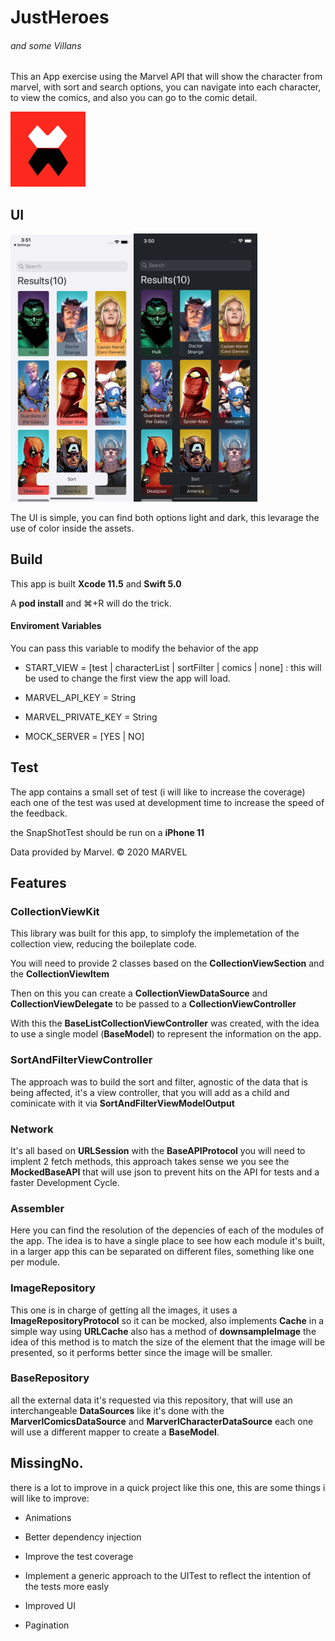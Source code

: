 # JustHeroes

###### and some Villans

This an App exercise using the Marvel API that will show the character from marvel, with sort and search options, you can navigate into each character, to view the comics,  and also you can go to the comic detail.

<img title="" src="./images/logo.png" alt="" data-align="inline">

## UI

<img src="./images/lightHome.png" title="" alt="" width="197"><img title="" src="./images/darkHome.png" alt="" width="198" data-align="inline">

The UI is simple, you can find both options light and dark, this levarage the use of color inside the assets.

## Build

This app is built **Xcode 11.5** and **Swift 5.0**

A **pod install** and ⌘+R will do the trick.

#### Enviroment Variables

You can pass this variable to modify the behavior of the app

- START_VIEW = [test | characterList | sortFilter | comics | none] : this will be used to change the first view the app will load.

- MARVEL_API_KEY = String

- MARVEL_PRIVATE_KEY = String

- MOCK_SERVER = [YES | NO] 

## Test

The app contains a small set of test (i will like to increase the coverage) each one of the test was used at development time to increase the speed of the feedback.

the SnapShotTest should be run on a **iPhone 11**

Data provided by Marvel. © 2020 MARVEL

## Features

### CollectionViewKit

This library was built for this app, to simplofy the implemetation of the collection view, reducing the boileplate code.

You will need to provide 2 classes based on the **CollectionViewSection** and the **CollectionViewItem**

Then on this you can create a **CollectionViewDataSource** and **CollectionViewDelegate** to be passed to a **CollectionViewController**

With this the **BaseListCollectionViewController** was created, with the idea to use a single model (**BaseModel**) to represent the information on the app.

### SortAndFilterViewController

The approach was to build the sort and filter, agnostic of the data that is being affected, it's a view controller, that you will add as a child and cominicate with it via **SortAndFilterViewModelOutput**

### Network

It's all based on **URLSession** with the **BaseAPIProtocol** you will need to implent 2 fetch methods, this approach takes sense we you see the **MockedBaseAPI** that will use json to prevent hits on the API for tests and a faster Development Cycle.

### Assembler

Here you can find the resolution of the depencies of each of the modules of the app. The idea is to have a single place to see how each module it's built, in a larger app this can be separated on different files, something like one per module.

### ImageRepository

This one is in charge of getting all the images, it uses a **ImageRepositoryProtocol** so it can be mocked, also implements **Cache** in a simple way using **URLCache** also has a method of **downsampleImage** the idea of this method is to match the size of the element that the image will be presented, so it performs better since the image will be smaller.

### BaseRepository

all the external data it's requested via this repository, that will use an interchangeable **DataSources** like it's done with the **MarverlComicsDataSource** and **MarverlCharacterDataSource** each one will use a different mapper to create a **BaseModel**.

## MissingNo.

there is a lot to improve in a quick project like this one, this are some things i will like to improve:

- Animations

- Better dependency injection

- Improve the test coverage

- Implement a generic approach to the UITest to reflect the intention of the tests more easly

- Improved UI

- Pagination
